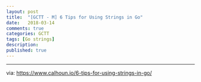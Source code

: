 ```yaml
---
layout: post
title:  "[GCTT - M] 6 Tips for Using Strings in Go"
date:   2018-03-14
comments: true
categories: GCTT
tags: [Go strings]
description:
published: true
---
```


----------------

via: https://www.calhoun.io/6-tips-for-using-strings-in-go/
